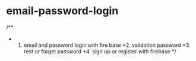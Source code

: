 # email-password-login
/**
* 1. email and password login with fire base
*2. validation password
*3. rest or forget password
*4. sign up or register with firebase
*/
